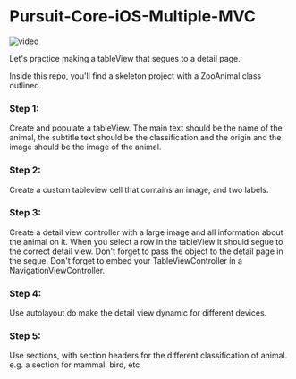 # Pursuit-Core-iOS-Multiple-MVC

![video](/seguesVideo.gif)

Let's practice making a tableView that segues to a detail page.

Inside this repo, you'll find a skeleton project with a ZooAnimal class outlined.

### Step 1:

Create and populate a tableView. The main text should be the name of the animal, the subtitle text should be the classification and the origin and the image should be the image of the animal.

### Step 2:

Create a custom tableview cell that contains an image, and two labels.  


### Step 3:

Create a detail view controller with a large image and all information about the animal on it. When you select a row in the tableView it should segue to the correct detail view. 
Don't forget to pass the object to the detail page in the segue.
Don't forget to embed your TableViewController in a NavigationViewController.

### Step 4:

Use autolayout do make the detail view dynamic for different devices.

### Step 5: 

Use sections, with section headers for the different classification of animal. e.g. a section for mammal, bird, etc




